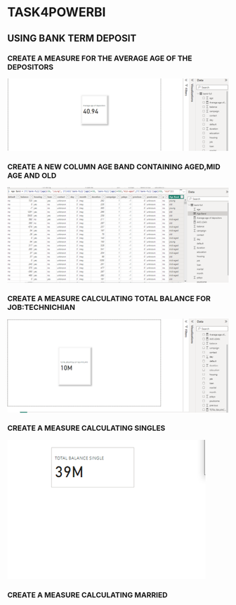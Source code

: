 # TASK4POWERBI

## USING BANK TERM DEPOSIT
### CREATE A MEASURE FOR THE AVERAGE AGE OF THE DEPOSITORS

![](AVGAGEMEASURE.PNG)

### CREATE A NEW COLUMN AGE BAND CONTAINING AGED,MID AGE AND OLD

![](AGEBAND.PNG)

### CREATE A MEASURE CALCULATING TOTAL BALANCE FOR JOB:TECHNICHIAN

![](TOTALTECHNICIAN.PNG)

### CREATE A MEASURE CALCULATING SINGLES

![](TOTALSINGLE.PNG)

### CREATE A MEASURE CALCULATING MARRIED

